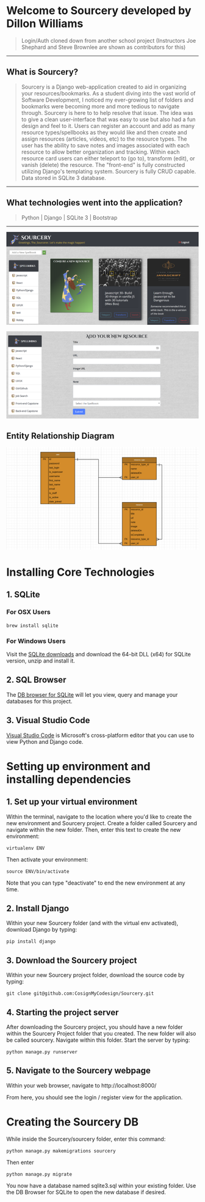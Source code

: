 # Welcome to Sourcery developed by Dillon Williams
> Login/Auth cloned down from another school project (Instructors Joe Shephard and Steve Brownlee are shown as contributors for this)
----
## What is Sourcery?

> Sourcery is a Django web-application created to aid in organizing your resources/bookmarks. As a student diving into the vast world of Software Development, I noticed my ever-growing list of folders and bookmarks were becoming more and more tedious to navigate through. Sourcery is here to to help resolve that issue. The idea was to give a clean user-interface that was easy to use but also had a fun design and feel to it. Users can register an account and add as many resource types/spellbooks as they would like and then create and assign resources (articles, videos, etc) to the resource types. The user has the ability to save notes and images associated with each resource to allow better organization and tracking. Within each resource card users can either teleport to (go to), transform (edit), or vanish (delete) the resource. The "front-end" is fully constructed utilizing Django's templating system. Sourcery is fully CRUD capable. Data stored in SQLite 3 database.

----
## What technologies went into the application?

>  Python | Django | SQLite 3 | Bootstrap

----

![SourceryScreenshot1](sourcery/static/sourcery/images/sourcery-snippet.PNG)

![SourceryScreenshot2](sourcery/static/sourcery/images/sourcery-snippet2.PNG)


## Entity Relationship Diagram
![Sourcery ERD](sourcery/static/sourcery/images/ERD-snippet.PNG "Sourcery ERD")

# Installing Core Technologies

## 1. SQLite

### For OSX Users

```
brew install sqlite
```

### For Windows Users

Visit the [SQLite downloads](https://www.sqlite.org/download.html) and download the 64-bit DLL (x64) for SQLite version, unzip and install it.

## 2. SQL Browser

The [DB browser for SQLite](http://sqlitebrowser.org/) will let you view, query and manage your databases for this project.

## 3. Visual Studio Code

[Visual Studio Code](https://code.visualstudio.com/download) is Microsoft's cross-platform editor that you can use to view Python and Django code.

# Setting up environment and installing dependencies

## 1. Set up your virtual environment

Within the terminal, navigate to the location where you'd like to create the new environment and Sourcery project. Create a folder called Sourcery and navigate within the new folder. Then, enter this text to create the new environment:
```
virtualenv ENV
```
Then activate your environment:
```
source ENV/bin/activate
```
Note that you can type "deactivate" to end the new environment at any time.

## 2. Install Django

Within your new Sourcery folder (and with the virtual env activated), download Django by typing:
```
pip install django
```

## 3. Download the Sourcery project

Within your new Sourcery project folder, download the source code by typing:
```
git clone git@github.com:CosignMyCodesign/Sourcery.git
```

## 4. Starting the project server

After downloading the Sourcery project, you should have a new folder within the Sourcery Project folder that you created. The new folder will also be called sourcery.  Navigate within this folder.  Start the server by typing:
```
python manage.py runserver
```

## 5. Navigate to the Sourcery webpage

Within your web browser, navigate to http://localhost:8000/

From here, you should see the login / register view for the application.


# Creating the Sourcery DB

While inside the Sourcery/sourcery folder, enter this command:
```
python manage.py makemigrations sourcery
```
Then enter
```
python manage.py migrate
```
You now have a database named sqlite3.sql within your existing folder.  Use the DB Browser for SQLite to open the new database if desired.

